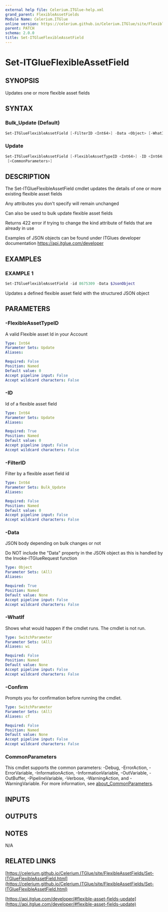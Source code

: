 ```yaml
---
external help file: Celerium.ITGlue-help.xml
grand_parent: FlexibleAssetFields
Module Name: Celerium.ITGlue
online version: https://celerium.github.io/Celerium.ITGlue/site/FlexibleAssetFields/Set-ITGlueFlexibleAssetField.html
parent: PATCH
schema: 2.0.0
title: Set-ITGlueFlexibleAssetField
---
```


# Set-ITGlueFlexibleAssetField

## SYNOPSIS
Updates one or more flexible asset fields

## SYNTAX

### Bulk_Update (Default)
```powershell
Set-ITGlueFlexibleAssetField [-FilterID <Int64>] -Data <Object> [-WhatIf] [-Confirm] [<CommonParameters>]
```

### Update
```powershell
Set-ITGlueFlexibleAssetField [-FlexibleAssetTypeID <Int64>] -ID <Int64> -Data <Object> [-WhatIf] [-Confirm]
 [<CommonParameters>]
```

## DESCRIPTION
The Set-ITGlueFlexibleAssetField cmdlet updates the details of one
or more existing flexible asset fields

Any attributes you don't specify will remain unchanged

Can also be used to bulk update flexible asset fields

Returns 422 error if trying to change the kind attribute of fields that
are already in use

Examples of JSON objects can be found under ITGlues developer documentation
    https://api.itglue.com/developer

## EXAMPLES

### EXAMPLE 1
```powershell
Set-ITGlueFlexibleAssetField -id 8675309 -Data $JsonObject
```

Updates a defined flexible asset field with the structured
JSON object

## PARAMETERS

### -FlexibleAssetTypeID
A valid Flexible asset Id in your Account

```yaml
Type: Int64
Parameter Sets: Update
Aliases:

Required: False
Position: Named
Default value: 0
Accept pipeline input: False
Accept wildcard characters: False
```

### -ID
Id of a flexible asset field

```yaml
Type: Int64
Parameter Sets: Update
Aliases:

Required: True
Position: Named
Default value: 0
Accept pipeline input: False
Accept wildcard characters: False
```

### -FilterID
Filter by a flexible asset field id

```yaml
Type: Int64
Parameter Sets: Bulk_Update
Aliases:

Required: False
Position: Named
Default value: 0
Accept pipeline input: False
Accept wildcard characters: False
```

### -Data
JSON body depending on bulk changes or not

Do NOT include the "Data" property in the JSON object as this is handled
by the Invoke-ITGlueRequest function

```yaml
Type: Object
Parameter Sets: (All)
Aliases:

Required: True
Position: Named
Default value: None
Accept pipeline input: False
Accept wildcard characters: False
```

### -WhatIf
Shows what would happen if the cmdlet runs.
The cmdlet is not run.

```yaml
Type: SwitchParameter
Parameter Sets: (All)
Aliases: wi

Required: False
Position: Named
Default value: None
Accept pipeline input: False
Accept wildcard characters: False
```

### -Confirm
Prompts you for confirmation before running the cmdlet.

```yaml
Type: SwitchParameter
Parameter Sets: (All)
Aliases: cf

Required: False
Position: Named
Default value: None
Accept pipeline input: False
Accept wildcard characters: False
```

### CommonParameters
This cmdlet supports the common parameters: -Debug, -ErrorAction, -ErrorVariable, -InformationAction, -InformationVariable, -OutVariable, -OutBuffer, -PipelineVariable, -Verbose, -WarningAction, and -WarningVariable. For more information, see [about_CommonParameters](http://go.microsoft.com/fwlink/?LinkID=113216).

## INPUTS

## OUTPUTS

## NOTES
N/A

## RELATED LINKS

[https://celerium.github.io/Celerium.ITGlue/site/FlexibleAssetFields/Set-ITGlueFlexibleAssetField.html](https://celerium.github.io/Celerium.ITGlue/site/FlexibleAssetFields/Set-ITGlueFlexibleAssetField.html)

[https://api.itglue.com/developer/#flexible-asset-fields-update](https://api.itglue.com/developer/#flexible-asset-fields-update)

